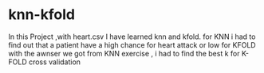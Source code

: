 # knn-kfold
In this Project ,with heart.csv I have learned knn and kfold.
for KNN i had to find out that a patient have a high chance for heart attack or low
for KFOLD with the awnser we got from KNN exercise , i had to find the best k for K-FOLD cross validation
